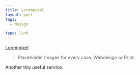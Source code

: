 ```yaml
---
title: Lorempixel
layout: post
tags:
  - design

type: link
---
```


<a href="http://lorempixel.com">Lorempixel</a>

> Placeholder Images for every case. Webdesign or Print.

Another tiny useful service.
